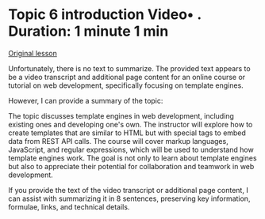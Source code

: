 # Topic 6 introduction Video• . Duration: 1 minute 1 min

[Original lesson](https://www.coursera.org/learn/uol-web-development/lecture/0mNq3/topic-6-introduction)

Unfortunately, there is no text to summarize. The provided text appears to be a video transcript and additional page content for an online course or tutorial on web development, specifically focusing on template engines.

However, I can provide a summary of the topic:

The topic discusses template engines in web development, including existing ones and developing one's own. The instructor will explore how to create templates that are similar to HTML but with special tags to embed data from REST API calls. The course will cover markup languages, JavaScript, and regular expressions, which will be used to understand how template engines work. The goal is not only to learn about template engines but also to appreciate their potential for collaboration and teamwork in web development.

If you provide the text of the video transcript or additional page content, I can assist with summarizing it in 8 sentences, preserving key information, formulae, links, and technical details.

